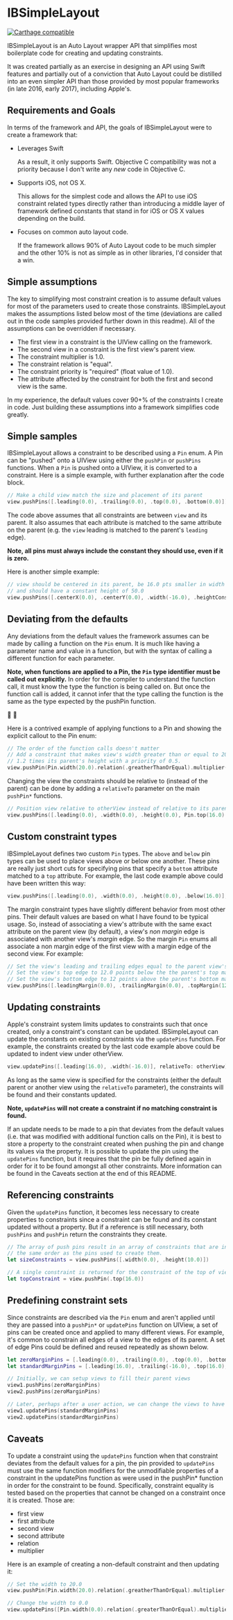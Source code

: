 # IBSimpleLayout

[![Carthage compatible](https://img.shields.io/badge/Carthage-compatible-4BC51D.svg?style=flat)](https://github.com/Carthage/Carthage)

IBSimpleLayout is an Auto Layout wrapper API that simplifies most boilerplate code for creating and updating constraints.

It was created partially as an exercise in designing an API using Swift features and partially out of a conviction that Auto Layout could be distilled into an even simpler API than those provided by most popular frameworks (in late 2016, early 2017), including Apple's.

## Requirements and Goals

In terms of the framework and API, the goals of IBSimpleLayout were to create a framework that:
- Leverages Swift

  As a result, it only supports Swift. Objective C compatibility was not a priority because I don't write any *new* code in Objective C.
    
- Supports iOS, not OS X.
  
  This allows for the simplest code and allows the API to use iOS constraint related types directly rather than introducing a middle layer of framework defined constants that stand in for iOS or OS X values depending on the build.
  
- Focuses on common auto layout code.
  
  If the framework allows 90% of Auto Layout code to be much simpler and the other 10% is not as simple as in other libraries, I'd consider that a win.
  
## Simple assumptions
  
The key to simplifying most constraint creation is to assume default values for most of the parameters used to create those constraints.
IBSimpleLayout makes the assumptions listed below most of the time (deviations are called out in the code samples provided further down in this readme).
All of the assumptions can be overridden if necessary.
  
- The first view in a constraint is the UIView calling on the framework.
- The second view in a constraint is the first view's parent view.
- The constraint multiplier is 1.0.
- The constraint relation is "equal".
- The constraint priority is "required" (float value of 1.0).
- The attribute affected by the constraint for both the first and second view is the same.
  
In my experience, the default values cover 90+% of the constraints I create in code. Just building these assumptions into a framework simplifies code greatly.

## Simple samples

IBSimpleLayout allows a constraint to be described using a `Pin` enum. A Pin can be "pushed" onto a UIView using either the `pushPin` or `pushPins` functions. When a `Pin` is pushed onto a UIView, it is converted to a constraint. Here is a simple example, with further explanation after the code block.

```swift
// Make a child view match the size and placement of its parent
view.pushPins([.leading(0.0), .trailing(0.0), .top(0.0), .bottom(0.0)])
```

The code above assumes that all constraints are between `view` and its parent. It also assumes that each attribute is matched to the same attribute on the parent (e.g. the `view` leading is matched to the parent's `leading` edge).

**Note, all pins must always include the constant they should use, even if it is zero.**

Here is another simple example:

```swift
// view should be centered in its parent, be 16.0 pts smaller in width than its parent, 
// and should have a constant height of 50.0
view.pushPins([.centerX(0.0), .centerY(0.0), .width(-16.0), .heightConstant(50.0)])
```

## Deviating from the defaults

Any deviations from the default values the framework assumes can be made by calling a function on the `Pin` enum. It is much like having a parameter name and value in a function, but with the syntax of calling a different function for each parameter.

**Note, when functions are applied to a Pin, the `Pin` type identifier must be called out explicitly.** In order for the compiler to understand the function call, it must know the type the function is being called on. But once the function call is added, it cannot infer that the type calling the function is the same as the type expected by the pushPin function.

🐔 🥚

Here is a contrived example of applying functions to a Pin and showing the explicit callout to the Pin enum:

```swift
// The order of the function calls doesn't matter
// Add a constraint that makes view's width greater than or equal to 20.0 pts wider than 
// 1.2 times its parent's height with a priority of 0.5.
view.pushPin(Pin.width(20.0).relation(.greatherThanOrEqual).multiplier(1.2).toAttribute(.height).priority(0.5))
```

Changing the view the constraints should be relative to (instead of the parent) can be done by adding a `relativeTo` parameter on the main `pushPin*` functions.

```swift
// Position view relative to otherView instead of relative to its parent view
view.pushPins([.leading(0.0), .width(0.0), .height(0.0), Pin.top(16.0).toAttribute(.bottom)], relativeTo: otherView)
```

## Custom constraint types

IBSimpleLayout defines two custom `Pin` types. The `above` and `below` pin types can be used to place views above or below one another. These pins are really just short cuts for specifying pins that specify a `bottom` attribute matched to a `top` attribute. For example, the last code example above could have been written this way:

```swift
view.pushPins([.leading(0.0), .width(0.0), .height(0.0), .below(16.0)], relativeTo: otherView)
```

The margin constraint types have slightly different behavior from most other pins. Their default values are based on what I have found to be typical usage. So, instead of associating a view's attribute with the same exact attribute on the parent view (by default), a view's *non margin* edge is associated with another view's *margin* edge. So the margin `Pin` enums all associate a non margin edge of the first view with a margin edge of the second view. For example:

```swift
// Set the view's leading and trailing edges equal to the parent view's leading and trailing margins.
// Set the view's top edge to 12.0 points below the the parent's top margin.
// Set the view's bottom edge to 12 points above the parent's bottom margin.
view.pushPins([.leadingMargin(0.0), .trailingMargin(0.0), .topMargin(12.0), .bottomMargin(-12.0)])
```

## Updating constraints

Apple's constraint system limits updates to constraints such that once created, only a constraint's constant can be updated. IBSimpleLayout can update the constants on existing constraints via the `updatePins` function. For example, the constraints created by the last code example above could be updated to indent view under otherView.

```swift
view.updatePins([.leading(16.0), .width(-16.0)], relativeTo: otherView)
```

As long as the same view is specified for the constraints (either the default parent or another view using the `relativeTo` parameter), the constraints will be found and their constants updated.

**Note, `updatePins` will not create a constraint if no matching constraint is found.**

If an update needs to be made to a pin that deviates from the default values (i.e. that was modified with additional function calls on the Pin), it is best to store a property to the constraint created when pushing the pin and change its values via the property. It is possible to update the pin using the `updatePins` function, but it requires that the pin be fully defined again in order for it to be found amongst all other constraints. More information can be found in the Caveats section at the end of this README.

## Referencing constraints

Given the `updatePins` function, it becomes less necessary to create properties to constraints since a constraint can be found and its constant updated without a property. But if a reference is still necessary, both `pushPins` and `pushPin` return the constraints they create.

```swift
// The array of push pins result in an array of constraints that are in 
// the same order as the pins used to create them.
let sizeConstraints = view.pushPins([.width(0.0), .height(10.0)])

// A single constraint is returned for the constraint of the top of view to the top of its parent view.
let topConstraint = view.pushPin(.top(16.0))
```

## Predefining constraint sets

Since constraints are described via the `Pin` enum and aren't applied until they are passed into a `pushPin*` or `updatePins` function on UIView, a set of pins can be created once and applied to many different views. For example, it's common to constrain all edges of a view to the edges of its parent. A set of edge Pins could be defined and reused repeatedly as shown below.

```swift
let zeroMarginPins = [.leading(0.0), .trailing(0.0), .top(0.0), .bottom(0.0)]
let standardMarginPins = [.leading(16.0), .trailing(-16.0), .top(16.0), .bottom(-16.0)]

// Initially, we can setup views to fill their parent views
view1.pushPins(zeroMarginPins)
view2.pushPins(zeroMarginPins)

// Later, perhaps after a user action, we can change the views to have margins within their parent view
view1.updatePins(standardMarginPins)
view2.updatePins(standardMarginPins)
```

## Caveats

To update a constraint using the `updatePins` function when that constraint deviates from the default values for a pin, the pin provided to `updatePins` must use the same function modifiers for the unmodifiable properties of a constraint in the updatePins function as were used in the pushPin* function in order for the constraint to be found. Specifically, constraint equality is tested based on the properties that cannot be changed on a constraint once it is created. Those are:

- first view
- first attribute
- second view
- second attribute
- relation
- multiplier

Here is an example of creating a non-default constraint and then updating it:

```swift
// Set the width to 20.0
view.pushPin(Pin.width(20.0).relation(.greatherThanOrEqual).multiplier(1.2).toAttribute(.height))

// Change the width to 0.0
view.updatePins([Pin.width(0.0).relation(.greaterThanOrEqual).multiplier(1.2).toAttribute(.height)])
```

